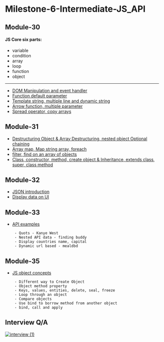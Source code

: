 # Milestone-6-Intermediate-JS_API

## Module-30
####  JS Core six parts:
  * variable
  * condition
  * array
  * loop
  * function
  * object
<hr>

* <a href="https://github.com/Polin-Rahman/Milestone-6-Intermediate-JS_API/tree/main/module-30/dom-manipulation" target="_blank">DOM Manipulation and event handler</a>
* <a href="https://github.com/Polin-Rahman/Milestone-6-Intermediate-JS_API/tree/main/module-30/default-parameter" target="_blank">Function default parameter</a>
* <a href="https://github.com/Polin-Rahman/Milestone-6-Intermediate-JS_API/tree/main/module-30/template-string" target="_blank">Template string, multiple line and dynamic string</a>
* <a href="https://github.com/Polin-Rahman/Milestone-6-Intermediate-JS_API/tree/main/module-30/arrow-function" target="_blank">Arrow function, multiple parameter</a>
* <a href="https://github.com/Polin-Rahman/Milestone-6-Intermediate-JS_API/tree/main/module-30/spread-operator" target="_blank">Spread operator, copy arrays</a>

## Module-31
* <a href="https://github.com/Polin-Rahman/Milestone-6-Intermediate-JS_API/tree/main/module-31/Destructuring" target="_blank">Destructuring Object & Array Destructuring, nested object Optional chaining</a>
* <a href="https://github.com/Polin-Rahman/Milestone-6-Intermediate-JS_API/tree/main/module-31/Array-map" target="_blank">Array map, Map string array, foreach</a>
* <a href="https://github.com/Polin-Rahman/Milestone-6-Intermediate-JS_API/tree/main/module-31/filter-find" target="_blank">filter, find on an array of objects</a>
* <a href="https://github.com/Polin-Rahman/Milestone-6-Intermediate-JS_API/tree/main/module-31/class" target="_blank">Class, constructor, method, create object & Inheritance, extends class, super, class method</a>

## Module-32
* <a href="https://github.com/Polin-Rahman/Milestone-6-Intermediate-JS_API/tree/main/module-32/JSON-intro" target="_blank">JSON introduction</a>
* <a href="https://github.com/Polin-Rahman/Milestone-6-Intermediate-JS_API/tree/main/module-32/display-data" target="_blank">Display data on UI</a>


## Module-33
* <a href="https://github.com/Polin-Rahman/Milestone-6-Intermediate-JS_API/tree/main/module-33/API-examples" target="_blank">API examples</a>

       - Quots - Kanye West
       - Nested API data - finding buddy
       - Display countries name, capital
       - Dynamic url based - mealdbd

## Module-35
* <a href="https://github.com/Polin-Rahman/Milestone-6-Intermediate-JS_API/tree/main/module-35" target="_blank">JS object concepts</a>

       - Different way to Create Object
       - Object method property
       - Keys, values, entities, delete, seal, freeze
       - Loop through an object 
       - Compare objects
       - Use bind to borrow method from another object
       - bind, call and apply
 ## Interview Q/A      
[![interview (1)](https://user-images.githubusercontent.com/61315426/131433209-02760367-25ce-49cd-977e-c2b0b5a11009.png)](https://github.com/Polin-Rahman/Milestone-6-Intermediate-JS_API/tree/main/interview-Q)


       
    






